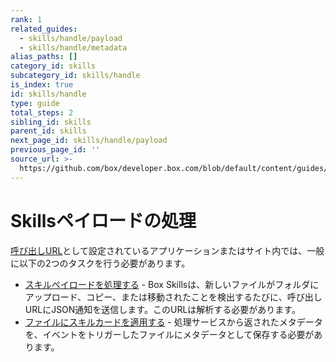 ```yaml
---
rank: 1
related_guides:
  - skills/handle/payload
  - skills/handle/metadata
alias_paths: []
category_id: skills
subcategory_id: skills/handle
is_index: true
id: skills/handle
type: guide
total_steps: 2
sibling_id: skills
parent_id: skills
next_page_id: skills/handle/payload
previous_page_id: ''
source_url: >-
  https://github.com/box/developer.box.com/blob/default/content/guides/skills/handle/index.md
---
```

# Skillsペイロードの処理

[呼び出しURL](guide://skills/invocation-url)として設定されているアプリケーションまたはサイト内では、一般に以下の2つのタスクを行う必要があります。

* [スキルペイロードを処理する](guide://skills/handle/payload) - Box Skillsは、新しいファイルがフォルダにアップロード、コピー、または移動されたことを検出するたびに、呼び出しURLにJSON通知を送信します。このURLは解析する必要があります。
* [ファイルにスキルカードを適用する](guide://skills/handle/metadata) - 処理サービスから返されたメタデータを、イベントをトリガーしたファイルにメタデータとして保存する必要があります。
